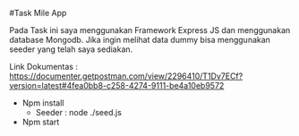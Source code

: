 #Task Mile App

Pada Task ini saya menggunakan Framework Express JS dan menggunakan database Mongodb. Jika ingin melihat data dummy bisa menggunakan seeder yang telah saya sediakan.

Link Dokumentas : 
https://documenter.getpostman.com/view/2296410/T1Dv7ECf?version=latest#4fea0bb8-c258-4274-9111-be4a10eb9572

 - Npm install
    - Seeder : node ./seed.js
 - Npm start
